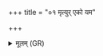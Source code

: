 +++
title = "०१ मृत्युर् एको यम"

+++
<details><summary>मूलम् (GR)</summary>

मृत्युर् एको यम एकः  
शर्व एकः शरुर् भवः ।  
ते नः कृण्वन्तु भेषजं  
देवसेनाभ्यस् परि ॥
</details>